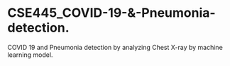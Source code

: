 # CSE445_COVID-19-&-Pneumonia-detection.
COVID 19 and Pneumonia detection by analyzing Chest X-ray by machine learning model.

